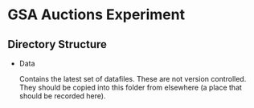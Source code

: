 # GSA Auctions Experiment

## Directory Structure

 - Data 

   Contains the latest set of datafiles. These are not version controlled. They should be copied into this folder from elsewhere (a place that should be recorded here).

 
